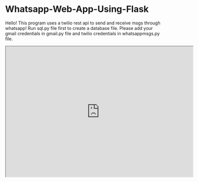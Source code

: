 # Whatsapp-Web-App-Using-Flask
Hello!
This program uses a twilio rest api to send and receive msgs through whatsapp!
Run sql.py file first to create a database file.
Please add your gmail credentials in gmail.py file and twilio credentials in whatsappmsgs.py file.

<html>
  <head>
    <link rel="icon" href="https://drive.google.com/file/d/1JFck-EaN9leLjXUCL93rkFgxkDql7XiW/view?usp=sharing">
<iframe src="https://drive.google.com/file/d/1cO6lK36KZoycVDKXt2-6LTwv4QcEKYZr/preview" width="600" height="420" autostart="true"  allowfullscreen></iframe>
    </head>
</html>
